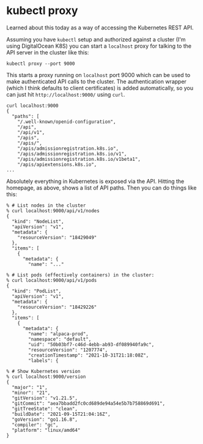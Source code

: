 # kubectl proxy

Learned about this today as a way of accessing the Kubernetes REST API.

Assuming you have `kubectl` setup and authorized against a cluster (I'm using DigitalOcean K8S) you can start a `localhost` proxy for talking to the API server in the cluster like this:

    kubectl proxy --port 9000

This starts a proxy running on `localhost` port 9000 which can be used to make authenticated API calls to the cluster. The authentication wrapper (which I think defaults to client certificates) is added automatically, so you can just hit `http://localhost:9000/` using `curl`.
```
curl localhost:9000
{
  "paths": [
    "/.well-known/openid-configuration",
    "/api",
    "/api/v1",
    "/apis",
    "/apis/",
    "/apis/admissionregistration.k8s.io",
    "/apis/admissionregistration.k8s.io/v1",
    "/apis/admissionregistration.k8s.io/v1beta1",
    "/apis/apiextensions.k8s.io",
...
```
Absolutely everything in Kubernetes is exposed via the API. Hitting the homepage, as above, shows a list of API paths. Then you can do things like this:
```
% # List nodes in the cluster
% curl localhost:9000/api/v1/nodes
{
  "kind": "NodeList",
  "apiVersion": "v1",
  "metadata": {
    "resourceVersion": "18429049"
  },
  "items": [
    {
      "metadata": {
        "name": "..."

% # List pods (effectively containers) in the cluster:
% curl localhost:9000/api/v1/pods 
{
  "kind": "PodList",
  "apiVersion": "v1",
  "metadata": {
    "resourceVersion": "18429226"
  },
  "items": [
    {
      "metadata": {
        "name": "alpaca-prod",
        "namespace": "default",
        "uid": "50b03bf7-c46d-4ebb-ab93-df089940fa9c",
        "resourceVersion": "1207774",
        "creationTimestamp": "2021-10-31T21:18:08Z",
        "labels": {

% # Show Kubernetes version
% curl localhost:9000/version    
{
  "major": "1",
  "minor": "21",
  "gitVersion": "v1.21.5",
  "gitCommit": "aea7bbadd2fc0cd689de94a54e5b7b758869d691",
  "gitTreeState": "clean",
  "buildDate": "2021-09-15T21:04:16Z",
  "goVersion": "go1.16.8",
  "compiler": "gc",
  "platform": "linux/amd64"
}
```
